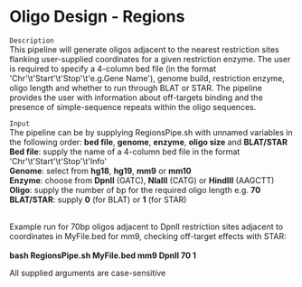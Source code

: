 # Oligo Design - Regions
`Description`<br>
This pipeline will generate oligos adjacent to the nearest restriction sites flanking user-supplied coordinates for a given restriction enzyme. The user is required to specify a 4-column bed file (in the format 'Chr'\t'Start'\t'Stop'\t'e.g.Gene Name'), genome build, restriction enzyme,
oligo length and whether to run through BLAT or STAR. The pipeline provides the user with information about off-targets binding and the presence of simple-sequence repeats within the oligo sequences.

`Input`<br>
The pipeline can be by supplying RegionsPipe.sh with unnamed variables in the following order: <b>bed file</b>, <b>genome</b>, <b>enzyme</b>, <b>oligo size</b> and <b>BLAT/STAR</b><br>
<b>Bed file</b>: supply the name of a 4-column bed file in the format 'Chr'\t'Start'\t'Stop'\t'Info'<br>
<b>Genome</b>: select from <b>hg18</b>, <b>hg19</b>, <b>mm9</b> or <b>mm10</b><br>
<b>Enzyme</b>: choose from <b>DpnII</b> (GATC), <b>NlaIII</b> (CATG) or <b>HindIII</b> (AAGCTT)<br>
<b>Oligo</b>: supply the number of bp for the required oligo length e.g. <b>70</b><br>
<b>BLAT/STAR</b>: supply <b>0</b> (for BLAT) or <b>1</b> (for STAR)<br><br>

Example run for 70bp oligos adjacent to DpnII restriction sites adjacent to coordinates in MyFile.bed for mm9, checking off-target effects with STAR:<br><br>
<b>bash RegionsPipe.sh MyFile.bed mm9 DpnII 70 1</b><br>

All supplied arguments are case-sensitive